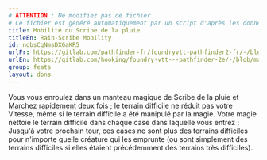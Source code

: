 ```yaml
---
# ATTENTION : Ne modifiez pas ce fichier
# Ce fichier est généré automatiquement par un script d'après les données du module Foundry VTT officiel et de sa traduction
title: Mobilité du Scribe de la pluie
titleEn: Rain-Scribe Mobility
id: nobsCgNmsDX6aKR5
urlFr: https://gitlab.com/pathfinder-fr/foundryvtt-pathfinder2-fr/-/blob/master/data/feats/nobsCgNmsDX6aKR5.htm
urlEn: https://gitlab.com/hooking/foundry-vtt---pathfinder-2e/-/blob/master/packs/data/feats.db/rain-scribe-mobility.json
group: feats
layout: dons
---
```

Vous vous enroulez dans un manteau magique de Scribe de la pluie et [Marchez rapidement](../actions/marcher-rapidement.md) deux fois ; le terrain difficile ne réduit pas votre Vitesse, même si le terrain difficile a été manipulé par la magie. Votre magie nettoie le terrain difficile dans chaque case dans laquelle vous entrez ; Jusqu'à votre prochain tour, ces cases ne sont plus des terrains difficiles pour n'importe quelle créature qui les emprunte (ou sont simplement des terrains difficiles si elles étaient précédemment des terrains très difficiles).


